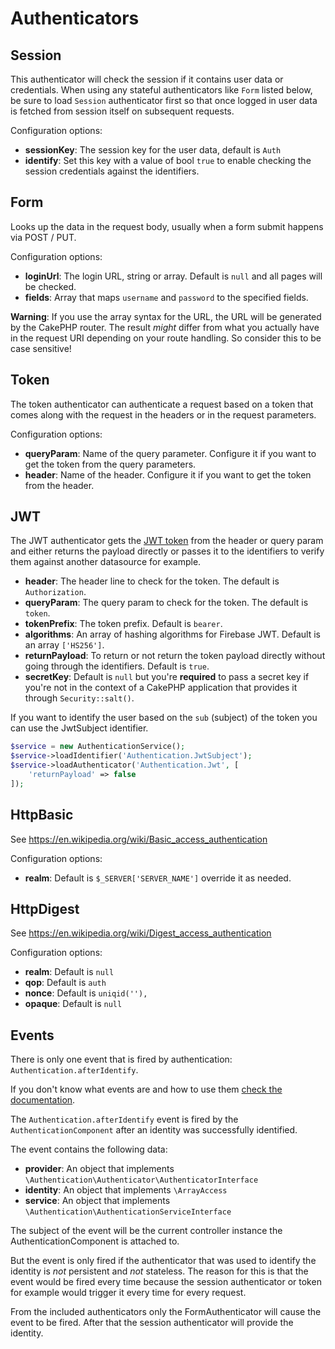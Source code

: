 # Authenticators

## Session

This authenticator will check the session if it contains user data or credentials. When using any stateful authenticators like `Form` listed below, be sure to load `Session` authenticator first so that once logged in user data is fetched from session itself on subsequent requests.

Configuration options:

* **sessionKey**: The session key for the user data, default is `Auth`
* **identify**: Set this key with a value of bool `true` to enable checking the session credentials against the identifiers. 

## Form

Looks up the data in the request body, usually when a form submit happens via POST / PUT.

Configuration options:

* **loginUrl**: The login URL, string or array. Default is `null` and all pages will be checked.
* **fields**: Array that maps `username` and `password` to the specified fields.

**Warning**: If you use the array syntax for the URL, the URL will be generated by the CakePHP router. The result *might* differ from what you actually have in the request URI depending on your route handling. So consider this to be case sensitive!

## Token

The token authenticator can authenticate a request based on a token that comes along with the request in the headers or in the request parameters.

Configuration options:

* **queryParam**: Name of the query parameter. Configure it if you want to get the token from the query parameters.
* **header**: Name of the header. Configure it if you want to get the token from the header.

## JWT

The JWT authenticator gets the [JWT token](https://jwt.io/) from the header or query param and either returns the payload directly or passes it to the identifiers to verify them against another datasource for example.

* **header**: The header line to check for the token. The default is `Authorization`.
* **queryParam**: The query param to check for the token. The default is `token`.
* **tokenPrefix**: The token prefix. Default is `bearer`.
* **algorithms**: An array of hashing algorithms for Firebase JWT. Default is an array `['HS256']`.
* **returnPayload**: To return or not return the token payload directly without going through the identifiers. Default is `true`.
* **secretKey**: Default is `null` but you're **required** to pass a secret key if you're not in the context of a CakePHP application that provides it through `Security::salt()`.

If you want to identify the user based on the `sub` (subject) of the token you can use the JwtSubject identifier.

```php
$service = new AuthenticationService();
$service->loadIdentifier('Authentication.JwtSubject');
$service->loadAuthenticator('Authentication.Jwt', [
    'returnPayload' => false
]);
```

## HttpBasic

See https://en.wikipedia.org/wiki/Basic_access_authentication

Configuration options:

* **realm**: Default is `$_SERVER['SERVER_NAME']` override it as needed.

## HttpDigest

See https://en.wikipedia.org/wiki/Digest_access_authentication

Configuration options:

* **realm**: Default is `null`
* **qop**: Default is `auth`
* **nonce**: Default is `uniqid(''),`
* **opaque**: Default is `null`

## Events

There is only one event that is fired by authentication: `Authentication.afterIdentify`.

If you don't know what events are and how to use them [check the documentation](https://book.cakephp.org/3.0/en/core-libraries/events.html).

The `Authentication.afterIdentify` event is fired by the `AuthenticationComponent` after an identity was successfully identified.

The event contains the following data:

 * **provider**: An object that implements `\Authentication\Authenticator\AuthenticatorInterface`
 * **identity**: An object that implements `\ArrayAccess`
 * **service**:  An object that implements `\Authentication\AuthenticationServiceInterface`

The subject of the event will be the current controller instance the AuthenticationComponent is attached to.

But the event is only fired if the authenticator that was used to identify the identity is *not* persistent and *not* stateless. The reason for this is that the event would be fired every time because the session authenticator or token for example would trigger it every time for every request.

From the included authenticators only the FormAuthenticator will cause the event to be fired. After that the session authenticator will provide the identity.
